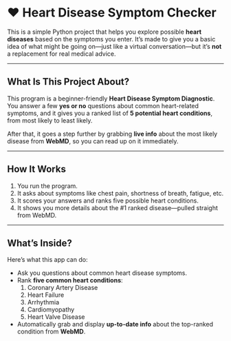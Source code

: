# ❤️ Heart Disease Symptom Checker

This is a simple Python project that helps you explore possible **heart diseases** based on the symptoms you enter. It’s made to give you a basic idea of what might be going on—just like a virtual conversation—but it’s **not** a replacement for real medical advice.

---

## What Is This Project About?
This program is a beginner-friendly **Heart Disease Symptom Diagnostic**. You answer a few **yes or no** questions about common heart-related symptoms, and it gives you a ranked list of **5 potential heart conditions**, from most likely to least likely.

After that, it goes a step further by grabbing **live info** about the most likely disease from **WebMD**, so you can read up on it immediately.

---

## How It Works
1. You run the program.
2. It asks about symptoms like chest pain, shortness of breath, fatigue, etc.
3. It scores your answers and ranks five possible heart conditions.
4. It shows you more details about the #1 ranked disease—pulled straight from WebMD.

---

## What’s Inside?
Here’s what this app can do:
- Ask you questions about common heart disease symptoms.
- Rank **five common heart conditions**:
  1. Coronary Artery Disease
  2. Heart Failure
  3. Arrhythmia
  4. Cardiomyopathy
  5. Heart Valve Disease
- Automatically grab and display **up-to-date info** about the top-ranked condition from **WebMD**.
